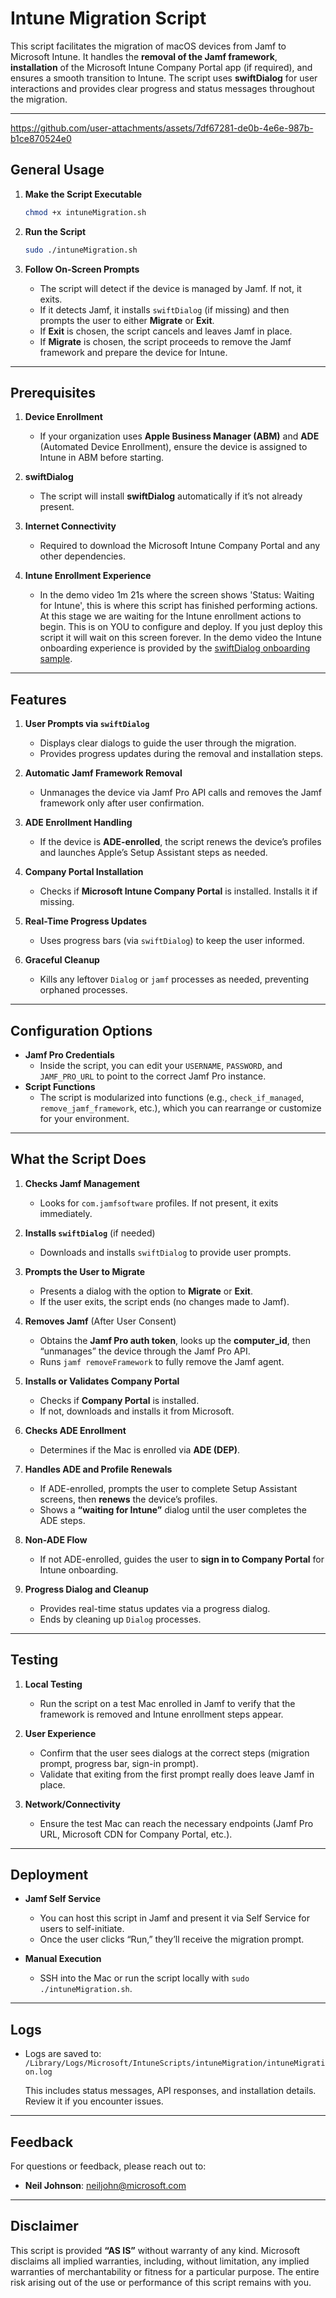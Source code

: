 # Intune Migration Script

This script facilitates the migration of macOS devices from Jamf to Microsoft Intune. It handles the **removal of the Jamf framework**, **installation** of the Microsoft Intune Company Portal app (if required), and ensures a smooth transition to Intune. The script uses **swiftDialog** for user interactions and provides clear progress and status messages throughout the migration.

---

https://github.com/user-attachments/assets/7df67281-de0b-4e6e-987b-b1ce870524e0


## General Usage

1. **Make the Script Executable**  
   ```bash
   chmod +x intuneMigration.sh
   ```

2. **Run the Script**  
   ```bash
   sudo ./intuneMigration.sh
   ```

3. **Follow On-Screen Prompts**  
   - The script will detect if the device is managed by Jamf. If not, it exits.  
   - If it detects Jamf, it installs `swiftDialog` (if missing) and then prompts the user to either **Migrate** or **Exit**.  
   - If **Exit** is chosen, the script cancels and leaves Jamf in place.  
   - If **Migrate** is chosen, the script proceeds to remove the Jamf framework and prepare the device for Intune.

---

## Prerequisites

1. **Device Enrollment**  
   - If your organization uses **Apple Business Manager (ABM)** and **ADE** (Automated Device Enrollment), ensure the device is assigned to Intune in ABM before starting.  

2. **swiftDialog**  
   - The script will install **swiftDialog** automatically if it’s not already present.  

3. **Internet Connectivity**  
   - Required to download the Microsoft Intune Company Portal and any other dependencies.

4. **Intune Enrollment Experience**
   - In the demo video 1m 21s where the screen shows 'Status: Waiting for Intune', this is where this script has finished performing actions. At this stage we are waiting for the Intune enrollment actions to begin. This is on YOU to configure and deploy. If you just deploy this script it will wait on this screen forever. In the demo video the Intune onboarding experience is provided by the [swiftDialog onboarding sample](https://github.com/microsoft/shell-intune-samples/tree/master/macOS/Config/Swift%20Dialog%20(PKG)).

---

## Features

1. **User Prompts via `swiftDialog`**  
   - Displays clear dialogs to guide the user through the migration.  
   - Provides progress updates during the removal and installation steps.

2. **Automatic Jamf Framework Removal**  
   - Unmanages the device via Jamf Pro API calls and removes the Jamf framework only after user confirmation.

3. **ADE Enrollment Handling**  
   - If the device is **ADE-enrolled**, the script renews the device’s profiles and launches Apple’s Setup Assistant steps as needed.

4. **Company Portal Installation**  
   - Checks if **Microsoft Intune Company Portal** is installed. Installs it if missing.

5. **Real-Time Progress Updates**  
   - Uses progress bars (via `swiftDialog`) to keep the user informed.

6. **Graceful Cleanup**  
   - Kills any leftover `Dialog` or `jamf` processes as needed, preventing orphaned processes.

---

## Configuration Options

- **Jamf Pro Credentials**  
  - Inside the script, you can edit your `USERNAME`, `PASSWORD`, and `JAMF_PRO_URL` to point to the correct Jamf Pro instance.  
- **Script Functions**  
  - The script is modularized into functions (e.g., `check_if_managed`, `remove_jamf_framework`, etc.), which you can rearrange or customize for your environment.

---

## What the Script Does

1. **Checks Jamf Management**  
   - Looks for `com.jamfsoftware` profiles. If not present, it exits immediately.

2. **Installs `swiftDialog`** (if needed)  
   - Downloads and installs `swiftDialog` to provide user prompts.

3. **Prompts the User to Migrate**  
   - Presents a dialog with the option to **Migrate** or **Exit**.  
   - If the user exits, the script ends (no changes made to Jamf).

4. **Removes Jamf** (After User Consent)  
   - Obtains the **Jamf Pro auth token**, looks up the **computer_id**, then “unmanages” the device through the Jamf Pro API.  
   - Runs `jamf removeFramework` to fully remove the Jamf agent.

5. **Installs or Validates Company Portal**  
   - Checks if **Company Portal** is installed.  
   - If not, downloads and installs it from Microsoft.

6. **Checks ADE Enrollment**  
   - Determines if the Mac is enrolled via **ADE (DEP)**.

7. **Handles ADE and Profile Renewals**  
   - If ADE-enrolled, prompts the user to complete Setup Assistant screens, then **renews** the device’s profiles.  
   - Shows a **“waiting for Intune”** dialog until the user completes the ADE steps.

8. **Non-ADE Flow**  
   - If not ADE-enrolled, guides the user to **sign in to Company Portal** for Intune onboarding.

9. **Progress Dialog and Cleanup**  
   - Provides real-time status updates via a progress dialog.  
   - Ends by cleaning up `Dialog` processes.

---

## Testing

1. **Local Testing**  
   - Run the script on a test Mac enrolled in Jamf to verify that the framework is removed and Intune enrollment steps appear.  

2. **User Experience**  
   - Confirm that the user sees dialogs at the correct steps (migration prompt, progress bar, sign-in prompt).  
   - Validate that exiting from the first prompt really does leave Jamf in place.

3. **Network/Connectivity**  
   - Ensure the test Mac can reach the necessary endpoints (Jamf Pro URL, Microsoft CDN for Company Portal, etc.).

---

## Deployment

- **Jamf Self Service**  
  - You can host this script in Jamf and present it via Self Service for users to self-initiate.  
  - Once the user clicks “Run,” they’ll receive the migration prompt.

- **Manual Execution**  
  - SSH into the Mac or run the script locally with `sudo ./intuneMigration.sh`.

---

## Logs

- Logs are saved to:  
  `/Library/Logs/Microsoft/IntuneScripts/intuneMigration/intuneMigration.log`

  This includes status messages, API responses, and installation details. Review it if you encounter issues.

---

## Feedback

For questions or feedback, please reach out to:
- **Neil Johnson**: neiljohn@microsoft.com

---

## Disclaimer

This script is provided **“AS IS”** without warranty of any kind. Microsoft disclaims all implied warranties, including, without limitation, any implied warranties of merchantability or fitness for a particular purpose. The entire risk arising out of the use or performance of this script remains with you.
